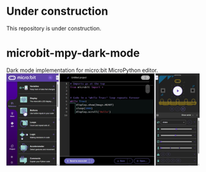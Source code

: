 # Under construction
This repository is under construction.

# microbit-mpy-dark-mode
Dark mode implementation for micro:bit MicroPython editor.
![Preview](images/demo.jpg)
